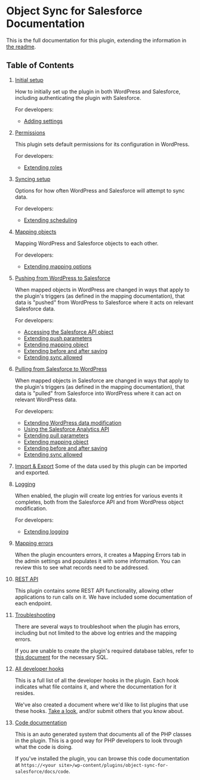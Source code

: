 # Object Sync for Salesforce Documentation

This is the full documentation for this plugin, extending the information in [the readme](https://github.com/MinnPost/object-sync-for-salesforce/blob/master/README.md).

## Table of Contents

1. [Initial setup](./initial-setup.md)

    How to initially set up the plugin in both WordPress and Salesforce, including authenticating the plugin with Salesforce.

    For developers:

    - [Adding settings](./adding-settings.md)

2. [Permissions](./permissions.md)

    This plugin sets default permissions for its configuration in WordPress.

    For developers:

    - [Extending roles](./extending-roles.md)

3. [Syncing setup](./syncing-setup.md)

    Options for how often WordPress and Salesforce will attempt to sync data.

    For developers:

    - [Extending scheduling](./extending-scheduling.md)

4. [Mapping objects](./mapping.md)

    Mapping WordPress and Salesforce objects to each other.

    For developers:

    - [Extending mapping options](./extending-mapping-options.md)

5. [Pushing from WordPress to Salesforce](./push.md)

    When mapped objects in WordPress are changed in ways that apply to the plugin's triggers (as defined in the mapping documentation), that data is "pushed" from WordPress to Salesforce where it acts on relevant Salesforce data.

    For developers:

    - [Accessing the Salesforce API object](./accessing-salesforce-object.md)
    - [Extending push parameters](./extending-parameters.md#salesforce-push)
    - [Extending mapping object](./extending-mapping-object.md#salesforce-push)
    - [Extending before and after saving](./extending-before-and-after-saving.md#salesforce-push)
    - [Extending sync allowed](./extending-sync-allowed.md#push)

6. [Pulling from Salesforce to WordPress](./pull.md)

    When mapped objects in Salesforce are changed in ways that apply to the plugin's triggers (as defined in the mapping documentation), that data is "pulled" from Salesforce into WordPress where it can act on relevant WordPress data.

    For developers:

    - [Extending WordPress data modification](./extending-wordpress.md)
    - [Using the Salesforce Analytics API](./using-salesforce-analytics-api.md)
    - [Extending pull parameters](./extending-parameters.md#salesforce-pull)
    - [Extending mapping object](./extending-mapping-object.md#salesforce-pull)
    - [Extending before and after saving](./extending-before-and-after-saving.md#salesforce-pull)
    - [Extending sync allowed](./extending-sync-allowed.md#pull)

7. [Import & Export](./import-export.md)
	Some of the data used by this plugin can be imported and exported.

8. [Logging](./logging.md)

    When enabled, the plugin will create log entries for various events it completes, both from the Salesforce API and from WordPress object modification.

    For developers:

    - [Extending logging](./extending-logging.md)

9. [Mapping errors](./mapping-errors.md)

	When the plugin encounters errors, it creates a Mapping Errors tab in the admin settings and populates it with some information. You can review this to see what records need to be addressed.

10. [REST API](./rest-api.md)

	This plugin contains some REST API functionality, allowing other applications to run calls on it. We have included some documentation of each endpoint.

11. [Troubleshooting](./troubleshooting.md)

	There are several ways to troubleshoot when the plugin has errors, including but not limited to the above log entries and the mapping errors.

    If you are unable to create the plugin's required database tables, refer to [this document](./troubleshooting-unable-to-create-database-tables.md) for the necessary SQL.

12. [All developer hooks](./all-developer-hooks.md)

    This is a full list of all the developer hooks in the plugin. Each hook indicates what file contains it, and where the documentation for it resides.

    We've also created a document where we'd like to list plugins that use these hooks. [Take a look](./example-extending-plugins.md), and/or submit others that you know about.

13. [Code documentation](./code/index.html)

    This is an auto generated system that documents all of the PHP classes in the plugin. This is a good way for PHP developers to look through what the code is doing.

    If you've installed the plugin, you can browse this code documentation at `https://<your site>/wp-content/plugins/object-sync-for-salesforce/docs/code`.

